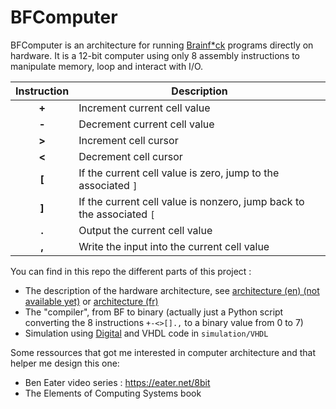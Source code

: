 # BFComputer
 BFComputer is an architecture for running [Brainf*ck](https://en.wikipedia.org/wiki/Brainfuck) programs directly on hardware. It is a 12-bit computer using only 8 assembly instructions to manipulate memory, loop and interact with I/O.

| Instruction | Description                                                           |
| :---------: | --------------------------------------------------------------------- |
|    **+**    | Increment current cell value                                          |
|    **-**    | Decrement current cell value                                          |
|    **>**    | Increment cell cursor                                                 |
|    **<**    | Decrement cell cursor                                                 |
|    **[**    | If the current cell value is zero, jump to the associated `]`         |
|    **]**    | If the current cell value is nonzero, jump back to the associated `[` |
|    **.**    | Output the current cell value                                         |
|    **,**    | Write the input into the current cell value                           |

You can find in this repo the different parts of this project :
- The description of the hardware architecture, see [architecture (en) (not available yet)]() or [architecture (fr)](architecture/architecture_fr.md)
- The "compiler", from BF to binary (actually just a Python script converting the 8 instructions `+-<>[].,` to a binary value from 0 to 7)
- Simulation using [Digital](https://github.com/hneemann/Digital) and VHDL code in `simulation/VHDL`

Some ressources that got me interested in computer architecture and that helper me design this one:
- Ben Eater video series : https://eater.net/8bit
- The Elements of Computing Systems book